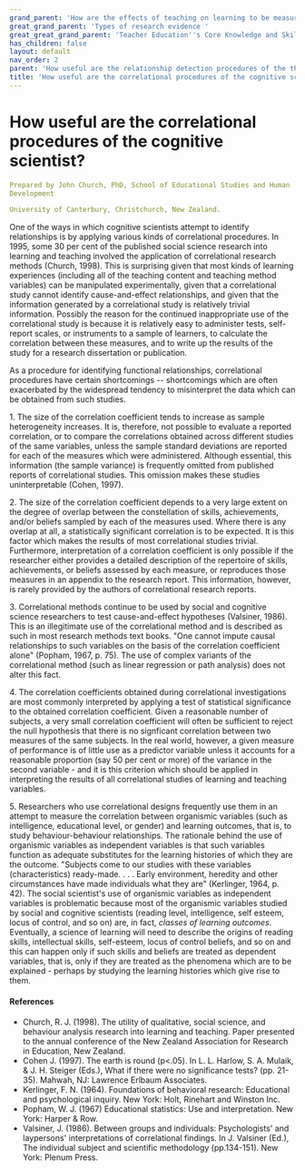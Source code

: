 ```yaml
---
grand_parent: 'How are the effects of teaching on learning to be measured? '
great_grand_parent: 'Types of research evidence '
great_great_grand_parent: 'Teacher Education''s Core Knowledge and Skills.'
has_children: false
layout: default
nav_order: 2
parent: 'How useful are the relationship detection procedures of the three main approaches? '
title: 'How useful are the correlational procedures of the cognitive scientist? '
---
```

# How useful are the correlational procedures of the cognitive scientist?


```yaml
Prepared by John Church, PhD, School of Educational Studies and Human
Development

University of Canterbury, Christchurch, New Zealand.
```


One of the ways in which cognitive scientists attempt to identify
relationships is by applying various kinds of correlational procedures.
In 1995, some 30 per cent of the published social science research into
learning and teaching involved the application of correlational research
methods (Church, 1998). This is surprising given that most kinds of
learning experiences (including all of the teaching content and teaching
method variables) can be manipulated experimentally, given that a
correlational study cannot identify cause-and-effect relationships, and
given that the information generated by a correlational study is
relatively trivial information. Possibly the reason for the continued
inappropriate use of the correlational study is because it is relatively
easy to administer tests, self-report scales, or instruments to a sample
of learners, to calculate the correlation between these measures, and to
write up the results of the study for a research dissertation or
publication.

As a procedure for identifying functional relationships, correlational
procedures have certain shortcomings -- shortcomings which are often
exacerbated by the widespread tendency to misinterpret the data which
can be obtained from such studies.

1\. The size of the correlation coefficient tends to increase as sample
heterogeneity increases. It is, therefore, not possible to evaluate a
reported correlation, or to compare the correlations obtained across
different studies of the same variables, unless the sample standard
deviations are reported for each of the measures which were
administered. Although essential, this information (the sample variance)
is frequently omitted from published reports of correlational studies.
This omission makes these studies uninterpretable (Cohen, 1997).

2\. The size of the correlation coefficient depends to a very large
extent on the degree of overlap between the constellation of skills,
achievements, and/or beliefs sampled by each of the measures used. Where
there is any overlap at all, a statistically significant correlation is
to be expected. It is this factor which makes the results of most
correlational studies trivial. Furthermore, interpretation of a
correlation coefficient is only possible if the researcher either
provides a detailed description of the repertoire of skills,
achievements, or beliefs assessed by each measure, or reproduces those
measures in an appendix to the research report. This information,
however, is rarely provided by the authors of correlational research
reports.

3\. Correlational methods continue to be used by social and cognitive
science researchers to test cause-and-effect hypotheses (Valsiner,
1986). This is an illegitimate use of the correlational method and is
described as such in most research methods text books. "One cannot
impute causal relationships to such variables on the basis of the
correlation coefficient alone" (Popham, 1967, p. 75). The use of complex
variants of the correlational method (such as linear regression or path
analysis) does not alter this fact.

4\. The correlation coefficients obtained during correlational
investigations are most commonly interpreted by applying a test of
statistical significance to the obtained correlation coefficient. Given
a reasonable number of subjects, a very small correlation coefficient
will often be sufficient to reject the null hypothesis that there is no
signficant correlation between two measures of the same subjects. In the
real world, however, a given measure of performance is of little use as
a predictor variable unless it accounts for a reasonable proportion (say
50 per cent or more) of the variance in the second variable - and it is
this criterion which should be applied in interpreting the results of
all correlational studies of learning and teaching variables.

5\. Researchers who use correlational designs frequently use them in an
attempt to measure the correlation between organismic variables (such as
intelligence, educational level, or gender) and learning outcomes, that
is, to study behaviour-behaviour relationships. The rationale behind the
use of organismic variables as independent variables is that such
variables function as adequate substitutes for the learning histories of
which they are the outcome. "Subjects come to our studies with these
variables (characteristics) ready-made. . . . Early environment,
heredity and other circumstances have made individuals what they are"
(Kerlinger, 1964, p. 42). The social scientist\'s use of organismic
variables as independent variables is problematic because most of the
organismic variables studied by social and cognitive scientists (reading
level, intelligence, self esteem, locus of control, and so on) are, in
fact, *classes of learning outcomes*. Eventually, a science of learning
will need to describe the origins of reading skills, intellectual
skills, self-esteem, locus of control beliefs, and so on and this can
happen only if such skills and beliefs are treated as dependent
variables, that is, only if they are treated as the phenomena which are
to be explained - perhaps by studying the learning histories which give
rise to them.


#### References

-   Church, R. J. (1998). The utility of qualitative, social science,
    and behaviour analysis research into learning and teaching. Paper
    presented to the annual conference of the New Zealand Association
    for Research in Education, New Zealand.
-   Cohen J. (1997). The earth is round (p\<.05). In L. L. Harlow, S. A.
    Mulaik, & J. H. Steiger (Eds.), What if there were no significance
    tests? (pp. 21-35). Mahwah, NJ: Lawrence Erlbaum Associates.
-   Kerlinger, F. N. (1964). Foundations of behavioral research:
    Educational and psychological inquiry. New York: Holt, Rinehart and
    Winston Inc.
-   Popham, W. J. (1967) Educational statistics: Use and interpretation.
    New York: Harper & Row.
-   Valsiner, J. (1986). Between groups and individuals: Psychologists\'
    and laypersons\' interpretations of correlational findings. In J.
    Valsiner (Ed.), The individual subject and scientific methodology
    (pp.134-151). New York: Plenum Press.
